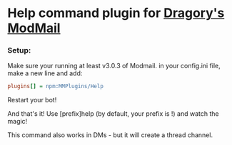 # Help command plugin for [Dragory's ModMail](https://github.com/dragory/modmailbot)

### Setup: ###
Make sure your running at least v3.0.3 of Modmail.
in your config.ini file, make a new line and add:  
```ini
plugins[] = npm:MMPlugins/Help
```
Restart your bot!

And that's it!
Use [prefix]help (by default, your prefix is !) and watch the magic!

This command also works in DMs - but it will create a thread channel.
